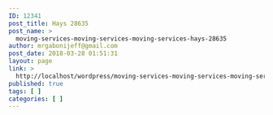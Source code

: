 ```yaml
---
ID: 12341
post_title: Hays 28635
post_name: >
  moving-services-moving-services-moving-services-hays-28635
author: mrgabonijeff@gmail.com
post_date: 2018-03-28 01:51:31
layout: page
link: >
  http://localhost/wordpress/moving-services-moving-services-moving-services-hays-28635/
published: true
tags: [ ]
categories: [ ]
---
```

